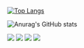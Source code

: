 
[![Top Langs](https://github-readme-stats.vercel.app/api/top-langs/?username=mingnana&layout=compact
)](https://github.com/mingnana/github-readme-stats)

![Anurag's GitHub stats](https://github-readme-stats.vercel.app/api?username=mingnana&show_icons=true&theme=dracula)

 <img src="https://img.shields.io/badge/HTML5-#E34F26?style=flat&logo=React&logoColor=white"/>
 <img src="https://img.shields.io/badge/CSS3-#1572B6?style=flat&logo=React&logoColor=white"/>
 <img src="https://img.shields.io/badge/Javascript-#F7DF1E?style=flat&logo=React&logoColor=white"/>
 <img src="https://img.shields.io/badge/HTML5-#E34F26?style=flat&logo=React&logoColor=white"/>

